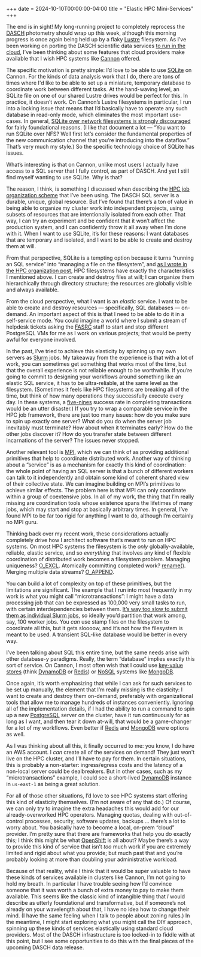 +++
date = 2024-10-10T00:00:00-04:00
title = "Elastic HPC Mini-Services"
+++

The end is in sight! My long-running project to completely reprocess the [DASCH]
photometry should wrap up this week, although this morning progress is once
again being held up by a flaky [Lustre] filesystem. As I’ve been working on
porting the DASCH scientific data services [to run in the
cloud](@/2024/dasch-cloud-apis/index.md), I’ve been thinking about some features
that cloud providers make available that I wish HPC systems like [Cannon]
offered.

[DASCH]: https://dasch.cfa.harvard.edu/
[Lustre]: https://www.lustre.org/
[Cannon]: https://www.rc.fas.harvard.edu/services/cluster-computing/#Cannon

<!-- more -->

The specific motivation is pretty simple: I’d love to be able to use [SQLite] on
Cannon. For the kinds of data analysis work that I do, there are tons of times
where I'd like to be able to set up a miniature, temporary database to
coordinate work between different tasks. At the hand-waving level, an SQLite
file on one of our shared Lustre drives would be perfect for this. In practice,
it doesn’t work. On Cannon’s Lustre filesystems in particular, I run into a
locking issue that means that I’d basically have to operate any such database in
read-only mode, which eliminates the most important use-cases. In general,
[SQLite over network filesystems is strongly discouraged][sqlitenet] for fairly
foundational reasons. (I like that document a lot — “You want to run SQLite over
NFS? Well first let’s consider the fundamental properties of the new
communication channel that you’re introducing into the dataflow.” That’s very
much my style.) So the specific technology choice of SQLite has issues.

[SQLite]: https://sqlite.org/
[sqlitenet]: https://sqlite.org/useovernet.html

What’s interesting is that on Cannon, unlike most users I actually have access
to a SQL server that I fully control, as part of DASCH. And yet I still find
myself wanting to use SQLite. Why is that?

The reason, I think, is something I discussed when describing the [HPC job
organization scheme][hpcorg] that I’ve been using. The DASCH SQL server is a
durable, unique, global resource. But I’ve found that there’s a ton of value in
being able to organize my cluster work into independent projects, using subsets
of resources that are intentionally isolated from each other. That way, I can
try an experiment and be confident that it won’t affect the production system,
and I can confidently throw it all away when I’m done with it. When I want to
use SQLite, it’s for these reasons: I want databases that are temporary and
isolated, and I want to be able to create and destroy them at will.

[hpcorg]: @/2024/hpc-job-organization.md

From that perspective, SQLite is a tempting option because it turns “running an
SQL service” into “managing a file on the filesystem”, and [as I wrote in the
HPC organization post][hpcorg], HPC filesystems have exactly the characteristics
I mentioned above. I can create and destroy files at will; I can organize them
hierarchically through directory structure; the resources are globally visible
and always available.

From the cloud perspective, what I want is an *elastic* service. I want to be
able to create and destroy resources — specifically, SQL databases — on-demand.
An important aspect of this is that I need to be able to do it in a self-service
mode. You could imagine a world where I submit a stream of helpdesk tickets
asking the [FASRC] staff to start and stop different PostgreSQL VMs for me as I
work on various projects; that would be pretty awful for everyone involved.

[FASRC]: https://www.rc.fas.harvard.edu/

In the past, I’ve tried to achieve this elasticity by spinning up my own servers
as [Slurm] jobs. My takeaway from the experience is that with a lot of work, you
can sometimes get something that works most of the time, but that the overall
experience is not reliable enough to be worthwhile. If you’re going to commit to
designing your workflows around something like an elastic SQL service, it has to
be ultra-reliable, at the same level as the filesystem. (Sometimes it feels like
HPC filesystems are breaking all of the time, but think of how many operations
they successfully execute every day. In these systems, a [five-nines] success
rate in completing transactions would be an utter disaster.) If you try to wrap
a comparable service in the HPC job framework, there are just too many issues:
how do you make sure to spin up exactly one server? What do you do when the
server job inevitably must terminate? How about when it terminates early? How do
the other jobs discover it? How do you transfer state between different
incarnations of the server? The issues never stopped.

[Slurm]: https://slurm.schedmd.com/
[five-nines]: https://en.wikipedia.org/wiki/Five_nines

Another relevant tool is [MPI], which we can think of as providing additional
primitives that help to coordinate distributed work. Another way of thinking
about a “service” is as a mechanism for exactly this kind of coordination: the
whole point of having an SQL server is that a bunch of different workers can
talk to it independently and obtain some kind of coherent shared view of their
collective state. We can imagine building on MPI’s primitives to achieve similar
effects. The problem here is that MPI can only coordinate within a group of
coextensive jobs. In all of my work, the thing that I’m really missing are
coordination tools whose existence spans the lifetimes of many jobs, which may
start and stop at basically arbitrary times. In general, I’ve found MPI to be
far too rigid for anything I want to do, although I’m certainly no MPI guru.

[MPI]: https://en.wikipedia.org/wiki/Message_Passing_Interface

Thinking back over my recent work, these considerations actually completely
drive how I architect software that’s meant to run on HPC systems. On most HPC
systems the filesystem is the *only* globally-available, reliable, elastic
service, and so *everything* that involves any kind of flexible coordination of
distributed work becomes a filesystem problem. Managing uniqueness? [O_EXCL].
Atomically committing completed work? [rename()]. Merging multiple data streams?
[O_APPEND].

[O_EXCL]: https://www.gnu.org/software/libc/manual/html_node/Open_002dtime-Flags.html
[rename()]: https://en.wikipedia.org/wiki/Rename_(computing)#Atomic_rename
[O_APPEND]: https://lustre-discuss.lustre.narkive.com/jUCK1WoV/does-lustre-support-atomic-o-append-and-atomic-rename

You can build a lot of complexity on top of these primitives, but the
limitations are significant. The example that I run into most frequently in my
work is what you might call “microtransactions”: I might have a data processing
job that can be expressed as 100,000 very small tasks to run, with certain
interdependencies between them. [It’s way too slow to submit them as individual
Slurm jobs](@/2024/dasch-astrometry.md), so ideally you’d partition that work
among, say, 100 worker jobs. You *can* use stamp files on the filesystem to
coordinate all this, but it gets sloooow, and it’s not how the filesystem is
meant to be used. A transient SQL-like database would be better in every way.

I’ve been talking about SQL this entire time, but the same needs arise with
other database-y paradigms. Really, the term “database” implies exactly this
sort of service. On Cannon, I most often wish that I could use [key-value
stores][kvs] (think [DynamoDB] or [Redis]) or [NoSQL] systems like [MongoDB].

[kvs]: https://en.wikipedia.org/wiki/Key%E2%80%93value_database
[DynamoDB]: https://aws.amazon.com/dynamodb/
[Redis]: https://redis.io/
[NoSQL]: https://en.wikipedia.org/wiki/NoSQL
[MongoDB]: https://www.mongodb.com/

Once again, it’s worth emphasizing that while I can ask for such services to be
set up manually, the element that I’m really missing is the elasticity: I want
to create and destroy them on-demand, preferably with organizational tools that
allow me to manage hundreds of instances conveniently. Ignoring all of the
implementation details, if I had the ability to run a command to spin up a new
[PostgreSQL] server on the cluster, have it run continuously for as long as I
want, and then tear it down at-will, that would be a game-changer for a lot of
my workflows. Even better if [Redis] and [MongoDB] were options as well.

[PostgreSQL]: https://www.postgresql.org/

As I was thinking about all this, it finally occurred to me: you know, I do have
an AWS account. I *can* create all of the services on demand! They just won't
live on the HPC cluster, and I’ll have to pay for them. In certain situations,
this is probably a non-starter: ingress/egress costs and the latency of a
non-local server could be dealbreakers. But in other cases, such as my
“microtransactions” example, I could see a short-lived [DynamoDB] instance in
`us-east-1` as being a great solution.

For all of those other situations, I’d love to see HPC systems start offering
this kind of elasticity themselves. (I’m not aware of any that do.) Of course,
we can only try to imagine the extra headaches this would add for our
already-overworked HPC operators. Managing quotas, dealing with out-of-control
processes, security, software updates, backups … there’s a lot to worry about.
You basically have to become a local, on-prem “cloud” provider. I’m pretty sure
that there are frameworks that help you do exactly this; I think this might be
what [OpenShift] is all about? Maybe there’s a way to provide this kind of
service that isn’t *too* much work if you are extremely limited and rigid about
what you provide; but much past that and you’re probably looking at more than
doubling your administrative workload.

[OpenShift]: https://www.redhat.com/en/technologies/cloud-computing/openshift

Because of that reality, while I think that it would be super valuable to have
these kinds of services available in clusters like Cannon, I’m not going to hold
my breath. In particular I have trouble seeing how I’d convince someone that it
was worth a bunch of extra money to pay to make them available. This seems like
the classic kind of intangible thing that *I* would describe as utterly
foundational and transformative, but if someone’s not already on your wavelength
about that, I have no idea how to change their mind. (I have the same feeling
when I talk to people about zoning rules.) In the meantime, I might start
exploring what you might call the DIY approach, spinning up these kinds of
services elastically using standard cloud providers. Most of the DASCH
infrastructure is too locked-in to fiddle with at this point, but I see some
opportunities to do this with the final pieces of the upcoming DASCH data
release.
